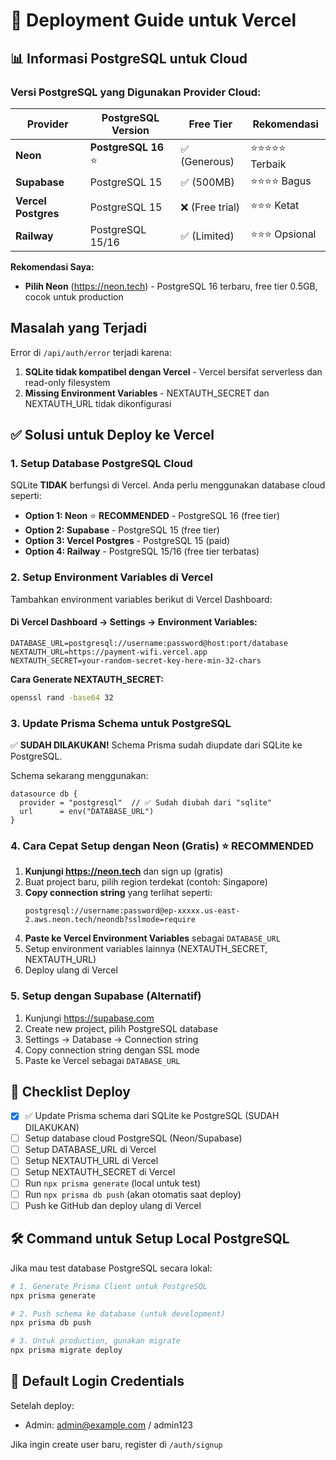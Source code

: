 # 🚀 Deployment Guide untuk Vercel

## 📊 Informasi PostgreSQL untuk Cloud

### Versi PostgreSQL yang Digunakan Provider Cloud:

| Provider | PostgreSQL Version | Free Tier | Rekomendasi |
|----------|-------------------|-----------|-------------|
| **Neon** | **PostgreSQL 16** ⭐ | ✅ (Generous) | ⭐⭐⭐⭐⭐ Terbaik |
| **Supabase** | PostgreSQL 15 | ✅ (500MB) | ⭐⭐⭐⭐ Bagus |
| **Vercel Postgres** | PostgreSQL 15 | ❌ (Free trial) | ⭐⭐⭐ Ketat |
| **Railway** | PostgreSQL 15/16 | ✅ (Limited) | ⭐⭐⭐ Opsional |

**Rekomendasi Saya:**
- **Pilih Neon** (https://neon.tech) - PostgreSQL 16 terbaru, free tier 0.5GB, cocok untuk production

## Masalah yang Terjadi

Error di `/api/auth/error` terjadi karena:
1. **SQLite tidak kompatibel dengan Vercel** - Vercel bersifat serverless dan read-only filesystem
2. **Missing Environment Variables** - NEXTAUTH_SECRET dan NEXTAUTH_URL tidak dikonfigurasi

## ✅ Solusi untuk Deploy ke Vercel

### 1. Setup Database PostgreSQL Cloud

SQLite **TIDAK** berfungsi di Vercel. Anda perlu menggunakan database cloud seperti:

- **Option 1: Neon** ⭐ **RECOMMENDED** - PostgreSQL 16 (free tier)
- **Option 2: Supabase** - PostgreSQL 15 (free tier)
- **Option 3: Vercel Postgres** - PostgreSQL 15 (paid)
- **Option 4: Railway** - PostgreSQL 15/16 (free tier terbatas)

### 2. Setup Environment Variables di Vercel

Tambahkan environment variables berikut di Vercel Dashboard:

#### Di Vercel Dashboard → Settings → Environment Variables:

```
DATABASE_URL=postgresql://username:password@host:port/database
NEXTAUTH_URL=https://payment-wifi.vercel.app
NEXTAUTH_SECRET=your-random-secret-key-here-min-32-chars
```

**Cara Generate NEXTAUTH_SECRET:**
```bash
openssl rand -base64 32
```

### 3. Update Prisma Schema untuk PostgreSQL

✅ **SUDAH DILAKUKAN!** Schema Prisma sudah diupdate dari SQLite ke PostgreSQL.

Schema sekarang menggunakan:
```prisma
datasource db {
  provider = "postgresql"  // ✅ Sudah diubah dari "sqlite"
  url      = env("DATABASE_URL")
}
```

### 4. Cara Cepat Setup dengan Neon (Gratis) ⭐ RECOMMENDED

1. **Kunjungi https://neon.tech** dan sign up (gratis)
2. Buat project baru, pilih region terdekat (contoh: Singapore)
3. **Copy connection string** yang terlihat seperti:
   ```
   postgresql://username:password@ep-xxxxx.us-east-2.aws.neon.tech/neondb?sslmode=require
   ```
4. **Paste ke Vercel Environment Variables** sebagai `DATABASE_URL`
5. Setup environment variables lainnya (NEXTAUTH_SECRET, NEXTAUTH_URL)
6. Deploy ulang di Vercel

### 5. Setup dengan Supabase (Alternatif)

1. Kunjungi https://supabase.com
2. Create new project, pilih PostgreSQL database
3. Settings → Database → Connection string
4. Copy connection string dengan SSL mode
5. Paste ke Vercel sebagai `DATABASE_URL`

## 📝 Checklist Deploy

- [x] ✅ Update Prisma schema dari SQLite ke PostgreSQL (SUDAH DILAKUKAN)
- [ ] Setup database cloud PostgreSQL (Neon/Supabase)
- [ ] Setup DATABASE_URL di Vercel
- [ ] Setup NEXTAUTH_URL di Vercel
- [ ] Setup NEXTAUTH_SECRET di Vercel
- [ ] Run `npx prisma generate` (local untuk test)
- [ ] Run `npx prisma db push` (akan otomatis saat deploy)
- [ ] Push ke GitHub dan deploy ulang di Vercel

## 🛠️ Command untuk Setup Local PostgreSQL

Jika mau test database PostgreSQL secara lokal:

```bash
# 1. Generate Prisma Client untuk PostgreSQL
npx prisma generate

# 2. Push schema ke database (untuk development)
npx prisma db push

# 3. Untuk production, gunakan migrate
npx prisma migrate deploy
```

## 🔑 Default Login Credentials

Setelah deploy:
- Admin: admin@example.com / admin123

Jika ingin create user baru, register di `/auth/signup`

